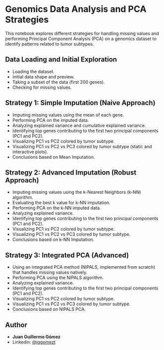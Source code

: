 # Genomics Data Analysis and PCA Strategies

This notebook explores different strategies for handling missing values and performing Principal Component Analysis (PCA) on a genomics dataset to identify patterns related to tumor subtypes.

## Data Loading and Initial Exploration

- Loading the dataset.
- Initial data shape and preview.
- Taking a subset of the data (first 200 genes).
- Checking for missing values.

## Strategy 1: Simple Imputation (Naive Approach)

- Imputing missing values using the mean of each gene.
- Performing PCA on the imputed data.
- Analyzing explained variance and cumulative explained variance.
- Identifying top genes contributing to the first two principal components (PC1 and PC2).
- Visualizing PC1 vs PC2 colored by tumor subtype.
- Visualizing PC1 vs PC2 vs PC3 colored by tumor subtype (static and interactive plots).
- Conclusions based on Mean Imputation.

## Strategy 2: Advanced Imputation (Robust Approach)

- Imputing missing values using the k-Nearest Neighbors (k-NN) algorithm.
- Evaluating the best k value for k-NN imputation.
- Performing PCA on the k-NN imputed data.
- Analyzing explained variance.
- Identifying top genes contributing to the first two principal components (PC1 and PC2).
- Visualizing PC1 vs PC2 colored by tumor subtype.
- Visualizing PC1 vs PC2 vs PC3 colored by tumor subtype.
- Conclusions based on k-NN Imputation.

## Strategy 3: Integrated PCA (Advanced)

- Using an integrated PCA method (NIPALS, implemented from scratch) that handles missing values natively.
- Performing PCA using the NIPALS algorithm.
- Analyzing explained variance.
- Identifying top genes contributing to the first two principal components (PC1 and PC2).
- Visualizing PC1 vs PC2 colored by tumor subtype.
- Visualizing PC1 vs PC2 vs PC3 colored by tumor subtype.
- Conclusions based on NIPALS PCA.

## Author

* **Juan Guillermo Gómez**
* Linkedin: [@jggomezt](https://www.linkedin.com/in/jggomezt/)
